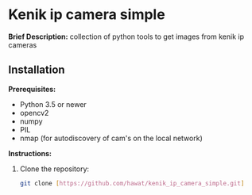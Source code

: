 # Kenik ip camera simple

**Brief Description:** collection of python tools to get images from kenik ip cameras
## Installation

**Prerequisites:**
* Python 3.5 or newer
* opencv2
* numpy
* PIL
* nmap (for autodiscovery of cam's on the local network)

**Instructions:**

1. Clone the repository:
   ```bash
   git clone [https://github.com/hawat/kenik_ip_camera_simple.git]
